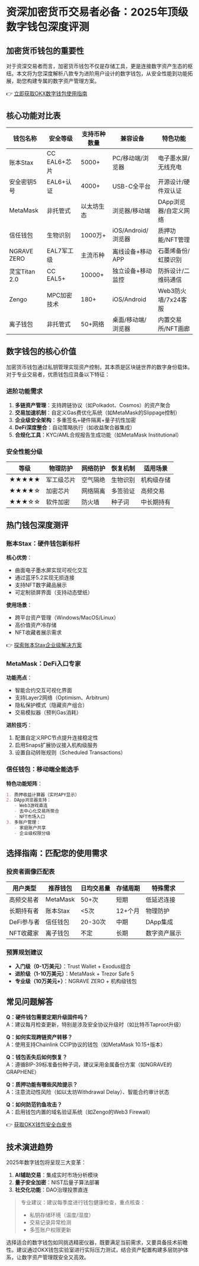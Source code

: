 # 资深加密货币交易者必备：2025年顶级数字钱包深度评测

## 加密货币钱包的重要性

对于资深交易者而言，加密货币钱包不仅是存储工具，更是连接数字资产生态的枢纽。本文将为您深度解析八款专为进阶用户设计的数字钱包，从安全性能到功能拓展，助您构建专属的数字资产管理方案。

👉 [立即获取OKX数字钱包使用指南](https://bit.ly/okx_welcome)

## 核心功能对比表

| 钱包名称       | 安全等级       | 支持币种数量 | 兼容设备               | 特色功能                     |
|----------------|----------------|--------------|------------------------|------------------------------|
| 账本Stax       | CC EAL6+芯片   | 5000+        | PC/移动端/浏览器       | 电子墨水屏/无线充电          |
| 安全密钥5号    | EAL6+认证      | 4000+        | USB-C全平台            | 开源设计/硬件双认证          |
| MetaMask       | 非托管式       | 以太坊生态   | 浏览器/移动端          | DApp浏览器/自定义网络        |
| 信任钱包       | 生物识别       | 1000万+      | iOS/Android/浏览器     | 质押功能/NFT管理             |
| NGRAVE ZERO    | EAL7军工级     | 主流币种     | 离线设备+移动APP       | 石墨烯备份/虹膜识别          |
| 灵宝Titan 2.0  | CC EAL5+       | 10000+       | 独立设备+移动监控      | 防拆设计/二维码通信          |
| Zengo          | MPC加密技术    | 180+         | iOS/Android            | Web3防火墙/7x24客服          |
| 离子钱包       | 非托管式       | 50+网络      | 桌面/移动端/浏览器     | 内置交易所/NFT画廊           |

## 数字钱包的核心价值

加密货币钱包通过私钥管理实现资产控制，其本质是区块链世界的数字身份载体。对于专业交易者，优质钱包应具备以下特征：

### 进阶功能需求

1. **多链资产管理**：支持跨链协议（如Polkadot、Cosmos）的资产聚合
2. **交易加速机制**：自定义Gas费优化系统（如MetaMask的Slippage控制）
3. **企业级安全架构**：多重签名+硬件隔离+量子抗性加密
4. **DeFi深度整合**：自动策略执行（如收益聚合器集成）
5. **合规化工具**：KYC/AML合规报告生成功能（如MetaMask Institutional）

### 安全性能分级

| 等级 | 物理防护 | 网络防护 | 恢复机制 | 适用场景       |
|------|----------|----------|----------|----------------|
| ★★★★★ | 军工级芯片 | 空气隔绝 | 生物识别 | 机构级存储     |
| ★★★★☆ | 加密芯片 | 网络隔离 | 多签验证 | 高频交易       |
| ★★★☆☆ | 软件加密 | 防火墙   | 种子词   | 中长期持有     |

## 热门钱包深度测评

### 账本Stax：硬件钱包新标杆

**核心优势**：
- 曲面电子墨水屏实现可视化交互
- 通过蓝牙5.2实现无损连接
- 支持NFT数字藏品展示
- 可定制锁屏界面（支持动态壁纸）

**使用场景**：
- 跨平台资产管理（Windows/MacOS/Linux）
- 高价值资产冷存储
- NFT收藏者展示需求

👉 [探索账本Stax企业级解决方案](https://bit.ly/okx_welcome)

### MetaMask：DeFi入口专家

**功能亮点**：
- 智能合约交互可视化界面
- 支持Layer2网络（Optimism、Arbitrum）
- 隐私保护模式（隐藏资产组合）
- 交易模拟器（预判Gas消耗）

**进阶技巧**：
1. 配置自定义RPC节点提升连接稳定性
2. 启用Snaps扩展协议接入机构级服务
3. 设置自动转账规则（Scheduled Transactions）

### 信任钱包：移动端全能选手

**特色功能矩阵**：
```markdown
1. 质押收益计算器（实时APY显示）
2. DApp浏览器支持：
   - Web3游戏直连
   - 去中心化交易所聚合
   - NFT市场入口
3. 多账户管理：
   - 家庭账户共享
   - 企业级权限分级
```

## 选择指南：匹配您的使用需求

### 投资者画像匹配表

| 用户类型       | 推荐钱包       | 日均交易量 | 存储周期 | 特殊需求               |
|----------------|----------------|------------|----------|------------------------|
| 高频交易者     | MetaMask       | 50+次      | 短期     | 低延迟连接             |
| 长期持有者     | 账本Stax       | <5次       | 12+个月  | 物理防护               |
| DeFi参与者     | 信任钱包       | 20-30次    | 中期     | DApp集成               |
| NFT收藏家      | 离子钱包       | 不定       | 长期     | 数字资产展示           |

### 预算规划建议

- **入门级（0-1万美元）**：Trust Wallet + Exodus组合
- **进阶级（1-10万美元）**：MetaMask + Trezor Safe 5
- **专业级（10万美元+）**：NGRAVE ZERO + 机构级钱包

## 常见问题解答

**Q：硬件钱包需要定期升级固件吗？**  
A：建议每月检查更新，特别是涉及安全协议升级时（如比特币Taproot升级）

**Q：如何实现跨链资产转移？**  
A：使用支持Chainlink CCIP协议的钱包（如MetaMask 10.15+版本）

**Q：钱包丢失后如何恢复？**  
A：遵循BIP-39标准备份种子词，建议采用金属备份方案（如NGRAVE的GRAPHENE）

**Q：质押功能有哪些风险提示？**  
A：注意流动性风险（如以太坊Withdrawal Delay）、智能合约审计状态

**Q：如何防范钓鱼攻击？**  
A：启用钱包内置的域名验证系统（如Zengo的Web3 Firewall）

👉 [获取OKX钱包安全白皮书](https://bit.ly/okx_welcome)

## 技术演进趋势

2025年数字钱包将呈现三大变革：
1. **AI辅助交易**：集成实时市场分析模块
2. **量子安全加密**：NIST后量子算法部署
3. **社交化功能**：DAO治理投票直连

> 专业建议：建议每季度进行钱包健康检查，重点核查：
> - 私钥存储环境（温度/湿度）
> - 交易记录异常检测
> - 多签账户权限更新

选择适合的数字钱包如同挑选精密仪器，既要满足当前需求，又要具备技术前瞻性。建议通过OKX钱包实验室进行实际压力测试，结合资产配置构建多层防护体系，让数字资产管理既安全又高效。